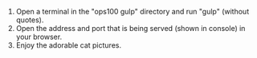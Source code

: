 1) Open a terminal in the "ops100 gulp" directory and run "gulp" (without quotes).
2) Open the address and port that is being served (shown in console) in your browser.
3) Enjoy the adorable cat pictures.